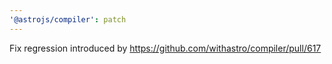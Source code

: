 ```yaml
---
'@astrojs/compiler': patch
---
```


Fix regression introduced by https://github.com/withastro/compiler/pull/617
